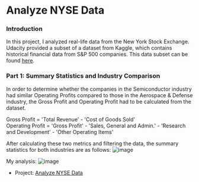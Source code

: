 # Analyze NYSE Data
### Introduction 
In this project, I analyzed real-life data from the New York Stock Exchange. Udacity provided a subset of a dataset from Kaggle, which contains historical financial data from S&P 500 companies. This data subset can be found <a href="https://github.com/tonyhliao/Business-Analytics-Nanodegree-Udacity/blob/main/Analyze%20NYSE%20Data/Original%20Dataset.csv">here</a>.

### Part 1: Summary Statistics and Industry Comparison
In order to determine whether the companies in the Semiconductor industry had similar Operating Profits compared to those in the Aerospace & Defense industry, the Gross Profit and Operating Profit had to be calculated from the dataset. 

Gross Profit = 'Total Revenue' - 'Cost of Goods Sold'\
Operating Profit = 'Gross Profit' -  'Sales, General and Admin.' - 'Research and Development' - 'Other Operating Items'

After calculating these two metrics and filtering the data, the summary statistics for both industries are as follows:
![image](https://user-images.githubusercontent.com/79599703/113601696-49adda80-9607-11eb-83fe-d683446870e6.png)

My analysis:
![image](https://user-images.githubusercontent.com/79599703/113607125-787b7f00-960e-11eb-87b3-922d494bbfbb.png)


- Project: <a href="https://github.com/tonyhliao/Business-Analytics-Nanodegree-Udacity/tree/main/Analyze%20NYSE%20Data">Analyze NYSE Data</a>

